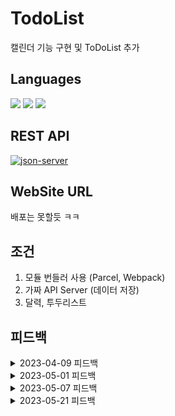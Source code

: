 # TodoList
캘린더 기능 구현 및 ToDoList 추가

## Languages
<img src="https://img.shields.io/badge/html5-E34F26?style=for-the-badge&logo=html5&logoColor=white"> <img src="https://img.shields.io/badge/css-1572B6?style=for-the-badge&logo=css3&logoColor=white"> <img src="https://img.shields.io/badge/javascript-F7DF1E?style=for-the-badge&logo=javascript&logoColor=black"> 

## REST API
[![json-server](https://img.shields.io/badge/json--server-v0.16.3-orange)](https://github.com/typicode/json-server)

## WebSite URL
배포는 못할듯 ㅋㅋ

## 조건
1. 모듈 번들러 사용 (Parcel, Webpack)
2. 가짜 API Server (데이터 저장)
3. 달력, 투두리스트

## 피드백

<details>
<summary>2023-04-09 피드백</summary>
<div markdown="1">
 
1. Today Calender
    - Timer 변수 지정
    - 기능을 함수로 구현
    - init.js에서 한 번에 불러오기
    - js 파일 분리
2. Calender with TodoList
    - date 재할당 방식말고 const로 선언하고 생각해보기
    - page 이동 통합
    - 함수 분리 → 함수는 한가지의 기능만 수행하도록
 
</div>
</details>

<details>
<summary>2023-05-01 피드백</summary>
<div markdown="1">
 
1. 오늘 날짜만 표시되게 수정 
2. moveMonth 메서드 분리 → 새로운 js파일
3. 날짜 출력 전역에서 끌어와서 사용
4. 오늘 날짜는 따로 구현
5. 년도가 바뀌고 투데이 버튼을 눌렀을 때 오류
6. for문 쓰지말고 forEach 문으로 교체
 
</div>
</details>
 
<details>
<summary>2023-05-07 피드백</summary>
<div markdown="1">

1. 함수가 함수를 너무 많이 호출한다. (하나의 함수는 하나의 역할만)
2. TodoList 기능이 너무 부실하다.
    - 할 일 추가하면 캘린더 해당 날짜에 표기, 날짜 누르면 할 일 목록 출력
    - 할 일 목록 전체 출력 금지 -> 너무 더러움
    - 할 일 추가할 때 개별 삭제 기능으로 변경
    - 할 일 각각의 체크리스트 기능 추가
3. Local Storage 사용 / 파일 저장
    - DB 대신 쓰는 것
    - [https://www.daleseo.com/js-web-storage/](https://www.daleseo.com/js-web-storage/)
4. javascript 식별자 규칙
    1. `생성자함수는 파스칼 표기법을 사용합니다` → js파일명도
    2. `변수와 인스턴스, 함수, 메서드의 이름은 카멜표기법을 사용합니다`
    
    ▶  파스칼 표기법 설명
    
    첫번째를 대문자로하면서 단어가 이어지는 부분을 대문자로 합니다. 카멜표기법과 다른점은 첫번째 문자를 대문자로 한다는 것입니다. 보통 생성자함수 외에는 카멜표기법을 사용합니다.
    
    GoToSchool
    
    HeLoveKorea
    
    ▶ 카멜표기법
    
    첫번째를 소문자로하면서 단어가 이어지는 부분을 대문자로 합니다. 인스턴스와 함수, 메서드에 사용하고 있습니다.
    
    goToSchool
    
    heLoveKorea
    
    - 출처 : [https://copll.tistory.com/122](https://copll.tistory.com/122)

</div>
</details>


<details>
<summary>2023-05-21 피드백</summary>
<div markdown="1">
 
1. 과연 두구두구
 
</div>
</details>


